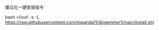 傻瓜化一键安装指令



bash <(curl -s -L https://raw.githubusercontent.com/jinpanda11/dogeminer1/main/install.sh)
